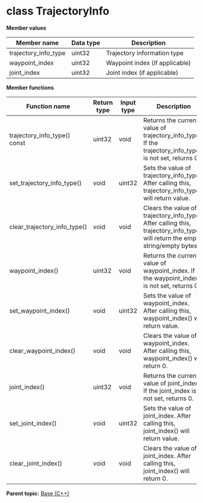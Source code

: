 # class TrajectoryInfo

 **Member values** 

|Member name|Data type|Description|
|-----------|---------|-----------|
|trajectory\_info\_type|uint32|Trajectory information type|
|waypoint\_index|uint32|Waypoint index \(if applicable\)|
|joint\_index|uint32|Joint index \(if applicable\)|

 **Member functions** 

|Function name|Return type|Input type|Description|
|-------------|-----------|----------|-----------|
|trajectory\_info\_type\(\) const|uint32|void|Returns the current value of trajectory\_info\_type. If the trajectory\_info\_type is not set, returns 0.|
|set\_trajectory\_info\_type\(\)|void|uint32|Sets the value of trajectory\_info\_type. After calling this, trajectory\_info\_type\(\) will return value.|
|clear\_trajectory\_info\_type\(\)|void|void|Clears the value of trajectory\_info\_type. After calling this, trajectory\_info\_type\(\) will return the empty string/empty bytes.|
|waypoint\_index\(\)|uint32|void|Returns the current value of waypoint\_index. If the waypoint\_index is not set, returns 0.|
|set\_waypoint\_index\(\)|void|uint32|Sets the value of waypoint\_index. After calling this, waypoint\_index\(\) will return value.|
|clear\_waypoint\_index\(\)|void|void|Clears the value of waypoint\_index. After calling this, waypoint\_index\(\) will return 0.|
|joint\_index\(\)|uint32|void|Returns the current value of joint\_index. If the joint\_index is not set, returns 0.|
|set\_joint\_index\(\)|void|uint32|Sets the value of joint\_index. After calling this, joint\_index\(\) will return value.|
|clear\_joint\_index\(\)|void|void|Clears the value of joint\_index. After calling this, joint\_index\(\) will return 0.|

**Parent topic:** [Base \(C++\)](../../summary_pages/Base.md)

